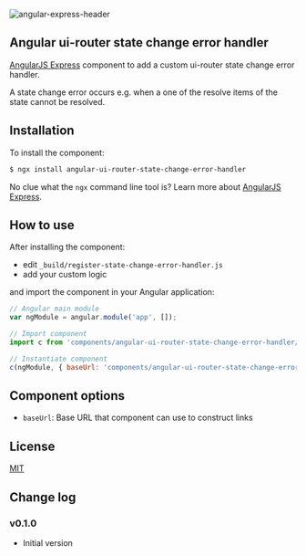 ![angular-express-header](https://cloud.githubusercontent.com/assets/1859381/8266502/d94e93ce-1731-11e5-9b9d-9b9e58c5369f.png)

## Angular ui-router state change error handler

[AngularJS Express](https://github.com/angular-express/angular-express) component to add a custom ui-router state change error handler.

A state change error occurs e.g. when a one of the resolve items of the state cannot be resolved.

## Installation

To install the component:

```bash
$ ngx install angular-ui-router-state-change-error-handler
```

No clue what the `ngx` command line tool is? Learn more about [AngularJS Express](https://github.com/angular-express/angular-express).

## How to use

After installing the component:

- edit `_build/register-state-change-error-handler.js`
- add your custom logic

and import the component in your Angular application:

```javascript
// Angular main module
var ngModule = angular.module('app', []);

// Import component
import c from 'components/angular-ui-router-state-change-error-handler/_build/index';

// Instantiate component
c(ngModule, { baseUrl: 'components/angular-ui-router-state-change-error-handler' });
```

## Component options

- `baseUrl`: Base URL that component can use to construct links

## License

[MIT](LICENSE)

## Change log

### v0.1.0

- Initial version
